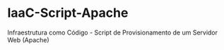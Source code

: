 # IaaC-Script-Apache
Infraestrutura como Código - Script de Provisionamento de um Servidor Web (Apache)

